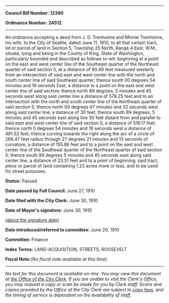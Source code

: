 

********

**Council Bill Number: 12360**
   
**Ordinance Number: 24512**
********

 An ordinance accepting a deed from J. D. Trenholme and Minnie Trenholme, his wife, to the City of Seattle, dated June 11, 1910, to all that certain tract, lot or parcel of land in Section 5, Township 25 North, Range 4 East, W.M., situate, lying and being in the County of King, State of Washington, particularly bounded and described as follows to-wit: beginning at a point on the east and west center line of the Southeast quarter of the Northeast quarter of said section 5, at a distance of 90.49 feet measured westerly from an intersection of said east and west center line with the north and south center line of said Southeast quarter; thence south 00 degrees 54 minutes and 19 seconds East, a distance to a point on the east and west center line of said section; thence north 89 degrees, 5 minutes and 45 seconds west along said center line a distance of 576.25 feet and to an intersection with the north and south center line of the Northeast quarter of said section 5; thence north 00 degrees 47 minutes and 32 seconds west along said center line, a distance of 30 feet; thence south 89 degrees, 5 minutes and 45 seconds east along line 30 feet distant from and parallel to said east and west center line of said section 5, a distance of 516.17 feet; thence north 0 degrees 54 minutes and 19 seconds west a distance of 481.52 feet; thence curving towards the right along the arc of a circle of 266.47 feet radius through 27 degrees 21 minutes and 13 seconds of curvature, a distance of 155.86 feet and to a point on the east and west center line of the Southeast quarter of the Northeast quarter of said section 5; thence south 89 degrees 5 minutes and 45 seconds east along said center line, a distance of 23.51 feet and to a point of beginning; said tract, piece or parcel of land containing 1.23 acres more or less, and to be used for street purposes.

**Status:** Passed
   
**Date passed by Full Council:** June 27, 1910
   
**Date filed with the City Clerk:** June 30, 1910
   
**Date of Mayor's signature:** June 30, 1910
   
[(about the signature date)](/~public/approvaldate.htm)
   
   
   
**Date introduced/referred to committee:** June 20, 1910
   
**Committee:** Finance
   
   
**Index Terms:** LAND-ACQUISITION, STREETS, ROOSEVELT

**Fiscal Note:**_(No fiscal note available at this time)_
********

_No text for this document is available on-line. You may view this document at [the Office of the City Clerk](http://www.seattle.gov/leg/clerk/contactUs.htm). If you are unable to visit the Clerk's Office, you may request a copy or scan be made for you by Clerk staff. Scans and copies provided by the Office of the City Clerk are subject to [copy fees](http://clerk.seattle.gov/~public/clerkfees.htm), and the timing of service is dependent on the availability of staff._

